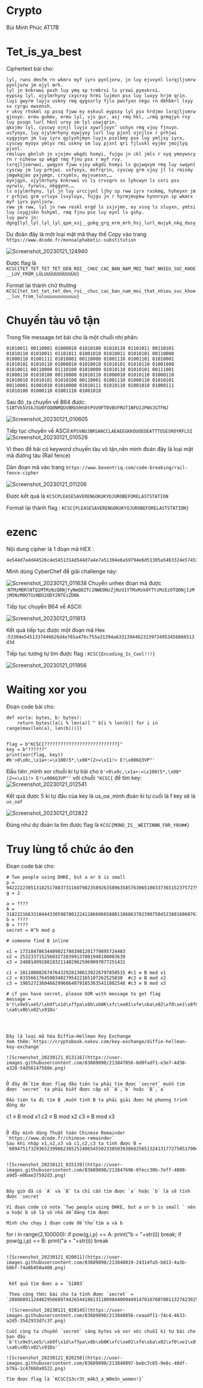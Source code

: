 # Crypto
Bùi Minh Phúc AT17B

# Tet_is_ya_best
Ciphertext bài cho:
```
lyl, rwns dmsfm rn wkmrx myf iyrx pynljorw, jn luy ejvvynl lxrqjljsmrw pynljorw jm ojyl mrh.
lyl jn knkrwwi pxsh luy ymq sp trmkrxi ls yrxwi pyexkrxi. 
eypsxy lyl, ojylmrhyny cxycrxy hrmi lujmvn psx luy luxyy hrjm qrin. 
luyi gwyrm luyjx uskny rmq qygsxrly fjlu pwsfyxn nkgu rn dkhbkrl lxyy sx cyrgu ewsnnsh. 
r ukvy rhskml sp pssq fjww ey eskvul eypsxy lyl psx hrdjmv lxrqjljsmrw qjnuyn. ermu gukmv, ermu lyl, vjs gur, asj rmq hkl, …rmq grmqjyn rxy luy pssqn lurl hknl uroy sm lyl uswjqrin.
qkxjmv lyl, cyscwy ojnjl luyjx xywrljoyn’ ushyn rmq vjoy fjnuyn. 
usfyoyx, luy ojylmrhyny eywjyoy lurl luy pjxnl ojnjlsx r prhjwi xygyjoyn jm luy iyrx qylyxhjmyn luyjx psxlkmy psx luy ymljxy iyrx, cyscwy myoyx ymlyx rmi uskny sm luy pjxnl qri fjluskl eyjmv jmojlyq pjxnl. 
rmsluyx gknlsh jn vjojmv wkgdi hsmyi, fujgu jn ckl jmls r xyq ymoywscy rn r nihesw sp wkgd rmq fjnu psx r myf rvy. 
lxrqjljsmrwwi, ywqyxn fjww vjoy wkgdi hsmyi ls gujwqxym rmq luy swqynl cyscwy jm luy prhjwi. usfyoyx, msfrqrin, cyscwy grm vjoy jl ls rmismy jmgwkqjmv pxjymqn, crxymln, myjvuesxn,… 
eynjqyn, ojylmrhyny knkrwwi vs ls crvsqrn sx lyhcwyn ls cxri psx uyrwlu, fyrwlu, nkggynn,… 
ls ojylmrhyny, lyl jn luy urccjynl ljhy sp rww iyrx rxskmq, hyheyxn jm r prhjwi grm vrluyx lsvyluyx, fujgu jn r hyrmjmvpkw hynnrvyn sp wkmrx myf iyrx pynljorw. 
rww jm rww, lyl jn rww reskl ergd ls sxjvjmn, ey vssq ls sluyxn, ymtsi luy cxygjskn hshyml, rmq fjnu psx luy eynl ls gshy.
luy pwrv jn: dgng{lyl_lyl_lyl_lyl_qym_xsj__gukg_grg_erm_mrh_hsj_lurl_mujyk_nkg_dusy__wko_pxsh_wkwkkkkkkkkkkkk}
```
Dự đoán đây là một loại mật mã thay thế 
Copy vào trang `https://www.dcode.fr/monoalphabetic-substitution`

![Screenshot_20230121_124940](https://user-images.githubusercontent.com/83689890/213845709-898a5876-f748-4fbb-8788-240dad5eba31.png)

Được flag là `KCSC{TET_TET_TET_TET_DEN_ROI__CHUC_CAC_BAN_NAM_MOI_THAT_NHIEU_SUC_KHOE__LUV_FROM_LULUUUUUUUUUUUU}`

Format lại thành chữ thường `KCSC{tet_tet_tet_tet_den_roi__chuc_cac_ban_nam_moi_that_nhieu_suc_khoe__luv_from_luluuuuuuuuuuuu}`

# Chuyến tàu vô tận

Trong file message.txt bài cho là một chuỗi nhị phân:

```
01010011 00110001 01000010 01010100 01010110 01101011 00110101 01010110 01010011 01101011 01001010 01010011 01010101 00110000 01000110 01001111 01010001 00110000 01001110 01001101 01010001 01010101 01010110 01000010 01010010 01010101 01010110 01001000 01010011 00110000 01110100 01010000 01010110 01010101 00111001 01000110 01010100 00110000 01010110 01000010 01010110 01000110 01010010 01010101 01010100 00110001 01001110 01000110 01010101 00110001 01001010 01010000 01010111 01010110 01001010 01000111 01010100 01000110 01001110 01001010
```

Sau đó ,ta chuyển về B64 được:
`S1BTVk5VSkJSU0FOQ0NMQUVBRUVHS0tPVU9FT0VBVFRUT1NFU1JPWVJGTFNJ`

![Screenshot_20230121_010605](https://user-images.githubusercontent.com/83689890/213846242-7a323a81-c79b-4d7e-964c-928693ee7fad.png)



Tiếp tục chuyển về ASCII:`KPSVNUJBRSANCCLAEAEEGKKOUOEOEATTTOSESROYRFLSI`
![Screenshot_20230121_010526](https://user-images.githubusercontent.com/83689890/213846220-ffa08f2f-5170-4ca0-b63c-225dcb0fb854.png)

Vì theo đề bài có keyword chuyến tàu vô tận,nên mình đoán đây là loại mật mã đường tàu (Rail fence)

Dán đoạn mã vào trang `https://www.boxentriq.com/code-breaking/rail-fence-cipher`

![Screenshot_20230121_011206](https://user-images.githubusercontent.com/83689890/213846371-50648ab9-6f9d-4ceb-ac03-07d3725cd798.png)

Được kết quả là `KCSCPLEASESAVERENGOKUKYOJUROBEFORELASTSTATION`

Format lại thành flag : `KCSC{PLEASESAVERENGOKUKYOJUROBEFORELASTSTATION}`


# ezenc
Nội dung cipher là 1 đoạn mã HEX :
```
4e544d7a4d44526c4e5451314d544d7a4e7a51304e6a59794e6d51305a5463324e5745304e7a5a6a4e7a553159544d784d7a6b305954597a4d7a457a4f5451304e6a497a4d6a4d354e7a4d304f54557a4e4455324f4459324e54457a5a444e6b
```

Mình dùng CyberChef để giải challenge này:


![Screenshot_20230121_011638](https://user-images.githubusercontent.com/83689890/213846470-c0cf7796-27be-43ce-b442-7ae850ee8bfe.png)
Chuyển unhex đoạn mã được :`NTMzMDRlNTQ1MTMzNzQ0NjYyNmQ0ZTc2NWE0NzZjNzU1YTMxMzk0YTYzMzEzOTQ0NjIzMjM5NzM0OTUzNDU2ODY2NTEzZDNk`

Tiếp tục chuyển B64 về ASCII:



![Screenshot_20230121_011813](https://user-images.githubusercontent.com/83689890/213846558-24024c6f-f885-4fdb-af15-7561d945b942.png)

Kết quả tiếp tục được một đoạn mã Hex :`53304e5451337446626d4e765a476c755a31394a63313944623239734953456866513d3d`

Tiếp tục tương tự tìm được flag : `KCSC{Encoding_Is_Cool!!!}`





![Screenshot_20230121_011956](https://user-images.githubusercontent.com/83689890/213846604-cef1bcb1-a0d8-4f34-8d64-4d4816e40d40.png)


# Waiting xor you

Đoạn code bài cho:
```
def xor(a: bytes, b: bytes):
    return bytes([a[i % len(a)] ^ b[i % len(b)] for i in range(max(len(a), len(b)))])


flag = b"KCSC{???????????????????????????}"
key = b"??????"
print(xor(flag, key))
#b'>0\x0c,\x1a+:=\x100(5*,\x08*(2<=\x11!> E!\x006Q3VP"'
```

Đầu tiên ,mình xor chuỗi kí tự bài cho `b'>0\x0c,\x1a+:=\x100(5*,\x08*(2<=\x11!> E!\x006Q3VP"'`  với chuỗi `"KCSC{` để tìm key:
![Screenshot_20230121_012541](https://user-images.githubusercontent.com/83689890/213846817-e2bdb4d3-ba84-4d18-9003-597e29a6ca2b.png)

Kết quả được 5 kí tự đầu của key là us_oa ,mình đoán kí tự cuối là f key sẽ là `us_oaf`


![Screenshot_20230121_012822](https://user-images.githubusercontent.com/83689890/213846911-ad8f4ce3-837e-4c6c-be5b-610980cbf5ca.png)

Đúng như dự đoán ta tìm được flag là `KCSC{MONO_IS__WEITINNN_F0R_Y0U##}`

# Truy lùng tổ chức áo đen
Đoạn code bài cho:
```
# Two people using DHKE, but a or b is small 
p = 94222223051318251788373116079823589263589635857630651803373651523757275090527 
g = 2

a = ???? 
A = 31822216633104443305987801224128660665880110686370239075045238816060763002874
b = ????
B = ????
secret = A^b mod p

# someone find B inline

x1 = 173184786344890217883981201779895724483
x2 = 253233715256032720399137001948100003639
x3 = 248014991081832114029625969097077251431

c1 = 101180082674764329281306139226797850515 #c1 ≡ B mod x1 
c2 = 83356617645903402795422165107262525830  #c2 ≡ B mod x2
c3 = 198527236046629960640791853635411802548 #c3 ≡ B mod x3

# if you have secret, please XOR with message to get flag
message = b't\x9e5\xe5/\xb9f\x1d\xffpa\x8b\xb0K\xfc\xe01\xfe\xba\x02\xf0\xe1\x8f0\xa5-\xa6\x0b\x02\x91Do'




Đây là loại mã hóa Diffie–Hellman Key Exchange
Xem thêm:`https://cryptobook.nakov.com/key-exchange/diffie-hellman-key-exchange`

![Screenshot_20230121_013116](https://user-images.githubusercontent.com/83689890/213847056-0d0fadf1-e3e7-4d38-a320-54d56147568e.png)


Ở đây để tìm được flag đầu tiên ta phải tìm được `secret` muốn tìm được `secret` ta phải biết được cặp số `A`,`b` hoặc `B`,`a` 

Đầu tiên ta đi tìm B ,muốn tính B ta phải giải được hệ phương trình đồng dư 

```
c1 ≡ B mod x1 
c2 ≡ B mod x2
c3 ≡ B mod x3
```

Ở đây mình dùng Thuật toán Chinese Remainder `https://www.dcode.fr/chinese-remainder`
Sau khi nhập x1,x2,x3 và c1,c2,c3 ta tính được B = `60947517329365239986236525240654550233850393868256513241317727505179049380957`


![Screenshot_20230121_015139](https://user-images.githubusercontent.com/83689890/213847696-0fecc30b-7eff-4000-a9d5-e0bae37592d3.png)


Bây giờ đã có `A` và `B` ta chỉ cần tìm được `a` hoặc `b` là sẽ tính được `secret` 

Vì đoạn code có note `Two people using DHKE, but a or b is small ` nên a hoặc b sẽ là số nhỏ dễ dàng tìm được

Mình cho chạy 1 đoạn code để thử tìm a và b 
```
for i in range(2,100000):
    if pow(g,i,p) == A:
        print("b = "+str(i))
        break;
    if pow(g,i,p) == B:
        print("a = "+str(i))
        break

```

![Screenshot_20230121_020011](https://user-images.githubusercontent.com/83689890/213848019-24314fa5-b813-4a3b-b0bf-74a0b450a408.png)


 Kết quả tìm được a = `51803`
 
 Theo công thức bài cho ta tính được `secret` = `28886891124482956689744265441861311809844009449147016760780113274230250890514`
 
 ![Screenshot_20230121_020145](https://user-images.githubusercontent.com/83689890/213848056-ceaadf11-74c4-4633-a2d5-3542933d7c3f.png)

Cuối cùng ta chuyển `secret` sáng bytes và xor với chuỗi kí tự bài cho ban đầu `b't\x9e5\xe5/\xb9f\x1d\xffpa\x8b\xb0K\xfc\xe01\xfe\xba\x02\xf0\xe1\x8f0\xa5-\xa6\x0b\x02\x91Do'`

![Screenshot_20230121_020250](https://user-images.githubusercontent.com/83689890/213848097-bebc7c65-9e6c-40df-b79a-1c47660a9522.png)

Tìm được flag là `KCSC{S3cr3t_m4k3_a_W0m3n_women!}`
